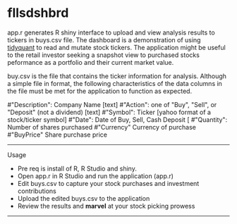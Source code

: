 # fllsdshbrd

app.r generates R shiny interface to upload and view analysis results to tickers in buys.csv file. The dashboard is a demonstration of using [tidyquant](https://cran.r-project.org/web/packages/tidyquant/tidyquant.pdf) to read and mutate stock tickers. The application might be useful to the retail investor seeking a snapshot view to purchased stocks peformance as a portfolio and their current market value.

buy.csv is the file that contains the ticker information for analysis.  Although a simple file in format, the following characteristics of the data columns in the file must be met for the application to function as expected.

  #"Description":  Company Name [text]
  #"Action":  one of "Buy", "Sell", or "Deposit" (not a dividend) [text]
  #"Symbol": Ticker [yahoo format of a stock/ticker symbol]
  #"Date": Date of Buy, Sell, Cash Deposit [
  #"Quantity": Number of shares purchased
  #"Currency" Currency of purchase
  #"BuyPrice" Share purchase price

---
Usage
* Pre req is install of R, R Studio and shiny.
* Open app.r in R Studio and run the application (app.r)
* Edit buys.csv to capture your stock purchases and investment contributions
* Upload the edited buys.csv to the application
* Review the results and __marvel__ at your stock picking prowess
---
